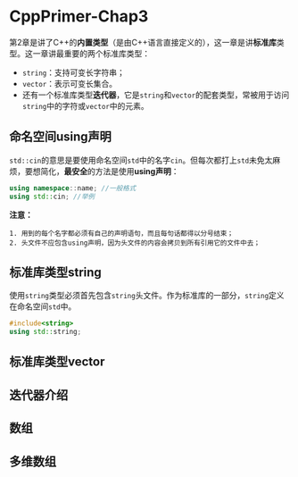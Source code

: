 # CppPrimer-Chap3

第2章是讲了C++的**内置类型**（是由C++语言直接定义的），这一章是讲**标准库**类型。这一章讲最重要的两个标准库类型：

 - `string`：支持可变长字符串；
 - `vector`：表示可变长集合。
 - 还有一个标准库类型**迭代器**，它是`string`和`vector`的配套类型，常被用于访问`string`中的字符或`vector`中的元素。

## 命名空间using声明
`std::cin`的意思是要使用命名空间`std`中的名字`cin`。但每次都打上`std`未免太麻烦，要想简化，**最安全**的方法是使用**using声明**：
```c++
using namespace::name; //一般格式
using std::cin; //举例
```

**注意：**

    1. 用到的每个名字都必须有自己的声明语句，而且每句话都得以分号结束；
    2. 头文件不应包含using声明，因为头文件的内容会拷贝到所有引用它的文件中去；

## 标准库类型string
使用`string`类型必须首先包含`string`头文件。作为标准库的一部分，`string`定义在命名空间`std`中。
```c++
#include<string>
using std::string;
```

## 标准库类型vector



## 迭代器介绍
## 数组
## 多维数组